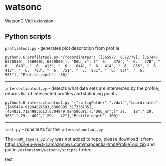 # watsonc
WatsonC Vidi extension

## Python scripts

`profiletool.py` - generates plot description from profile

`python3.6 profiletool.py '{"coordinates": [[565977, 6372779], [567447, 6370030], [569000, 6369000]], "DGU_nr": ["  6.   37A", "  6.   37B", "  6.   64B", "  6.  413", "  6.   64A", "  6.  414", "  6.  835", "  6.  412", "  6.  783", "  6.  751", "  6.  931", "  6.  954", "  6.  955"], "Profile_depth": -80}'`

---

`intersectiontool.py` - detects what data sets are intersected by the profile, returns list of intersected profiles and stationing points

`python3.6 intersectiontool.py '{"configFolder":"./data","coordinates":[[465474.01294827583,6306095.317335705],[464831.71249836613,6304949.984596321]],"DGU_nr":[" 29.   18"," 29.  365"," 29.  402"," 29.   42"],"Profile_depth":-100}'`

---

`test.py` - runs tests for the `intersectiontool.py`

The `FOHM_layers_v2.npy` was not added to repo, please download it from https://s3-eu-west-1.amazonaws.com/mapcentia-tmp/ProfileTool.zip and put in `/extensions/watsonc/scripts` folder.

test
